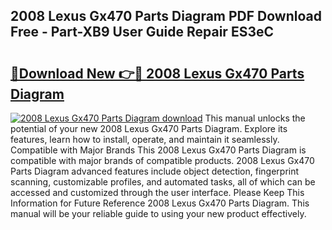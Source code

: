 ## 2008 Lexus Gx470 Parts Diagram PDF Download Free - Part-XB9 User Guide Repair ES3eC

# <h2><a href="http://dfr5hg1.blite.top/?on=2008+Lexus+Gx470+Parts+Diagram">🔗Download New 👉🔴 2008 Lexus Gx470 Parts Diagram</a></h2>

[![2008 Lexus Gx470 Parts Diagram download](https://i.imgur.com/lujVjoI.png)](http://dfr5hg1.blite.top/?on=2008+Lexus+Gx470+Parts+Diagram)
This manual unlocks the potential of your new 2008 Lexus Gx470 Parts Diagram. Explore its features, learn how to install, operate, and maintain it seamlessly. Compatible with Major Brands This 2008 Lexus Gx470 Parts Diagram is compatible with major brands of compatible products. 2008 Lexus Gx470 Parts Diagram advanced features include object detection, fingerprint scanning, customizable profiles, and automated tasks, all of which can be accessed and customized through the user interface. Please Keep This Information for Future Reference 2008 Lexus Gx470 Parts Diagram. This manual will be your reliable guide to using your new product effectively.
